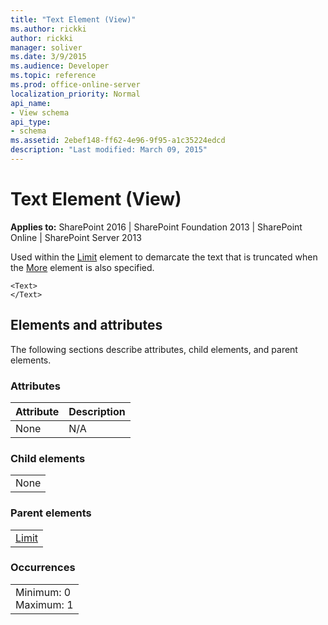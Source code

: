 ```yaml
---
title: "Text Element (View)"
ms.author: rickki
author: rickki
manager: soliver
ms.date: 3/9/2015
ms.audience: Developer
ms.topic: reference
ms.prod: office-online-server
localization_priority: Normal
api_name:
- View schema
api_type:
- schema
ms.assetid: 2ebef148-ff62-4e96-9f95-a1c35224edcd
description: "Last modified: March 09, 2015"
---
```


# Text Element (View)

 
  
 **Applies to:** SharePoint 2016 | SharePoint Foundation 2013 | SharePoint Online | SharePoint Server 2013
  
Used within the [Limit](limit-element-view.md) element to demarcate the text that is truncated when the [More](more-element-view.md) element is also specified. 
  
```
<Text>
</Text>
```

## Elements and attributes

The following sections describe attributes, child elements, and parent elements.

### Attributes

|**Attribute**|**Description**|
|:-----|:-----|
|None  <br/> |N/A  <br/> |
   
### Child elements

||
|:-----|
|None |
   
### Parent elements

||
|:-----|
|[Limit](limit-element-view.md)|
   
### Occurrences

||
|:-----|
|Minimum: 0  <br/> Maximum: 1  <br/> |
   

